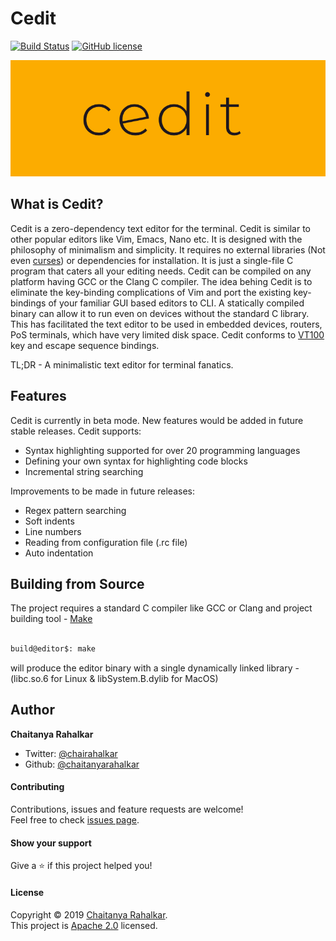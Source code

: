 # Cedit
[![Build Status](https://travis-ci.org/chaitanyarahalkar/Cedit.svg?branch=master)](https://travis-ci.org/chaitanyarahalkar/Cedit)
[![GitHub license](https://img.shields.io/github/license/chaitanyarahalkar/Cedit)](https://github.com/chaitanyarahalkar/Cedit/blob/master/LICENSE)

![Cedit](cedit.png)

## What is Cedit? 

Cedit is a zero-dependency text editor for the terminal. Cedit is similar to other popular editors like Vim, Emacs, Nano etc. It is designed with the philosophy of minimalism and simplicity. It requires no external libraries (Not even [curses](https://en.wikipedia.org/wiki/Curses_(programming_library))) or dependencies for installation. It is just a single-file C program that caters all your editing needs. Cedit can be compiled on any platform having GCC or the Clang C compiler. The idea behing Cedit is to eliminate the key-binding complications of Vim and port the existing key-bindings of your familiar GUI based editors to CLI. A statically compiled binary can allow it to run even on devices without the standard C library. This has facilitated the text editor to be used in embedded devices, routers, PoS terminals, which have very limited disk space. Cedit conforms to [VT100](https://vt100.net) key and escape sequence bindings. 

TL;DR - A minimalistic text editor for terminal fanatics. 

## Features

Cedit is currently in beta mode. New features would be added in future stable releases.
Cedit supports:

- Syntax highlighting supported for over 20 programming languages
- Defining your own syntax for highlighting code blocks
- Incremental string searching

Improvements to be made in future releases:

- Regex pattern searching
- Soft indents
- Line numbers
- Reading from configuration file (.rc file)
- Auto indentation

## Building from Source

The project requires a standard C compiler like GCC or Clang and project building tool - [Make](https://www.gnu.org/software/make/)

```bash

build@editor$: make

```

will produce the editor binary with a single dynamically linked library - (libc.so.6 for Linux & libSystem.B.dylib for MacOS)


## Author

 **Chaitanya Rahalkar**

* Twitter: [@chairahalkar](https://twitter.com/chairahalkar)
* Github: [@chaitanyarahalkar](https://github.com/chaitanyarahalkar)

#### Contributing

Contributions, issues and feature requests are welcome!<br />Feel free to check [issues page](https://github.com/chaitanyarahalkar/Cedit/issues).

#### Show your support

Give a ⭐️ if this project helped you!

#### License

Copyright © 2019 [Chaitanya Rahalkar](https://github.com/chaitanyarahalkar).<br />
This project is [Apache 2.0](https://github.com/chaitanyarahalkar/Cedit/blob/master/LICENSE) licensed.
